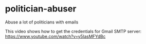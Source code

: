 # politician-abuser

Abuse a lot of politicians with emails

This video shows how to get the credentials for Gmail SMTP server: https://www.youtube.com/watch?v=y5IasMFYdBc
